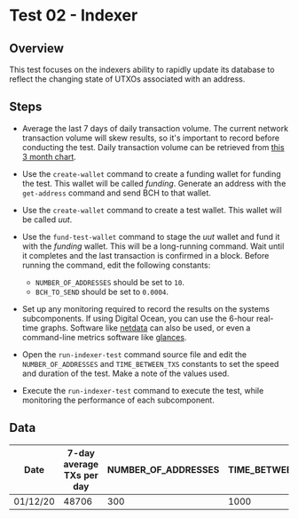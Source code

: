 # Test 02 - Indexer

## Overview
This test focuses on the indexers ability to rapidly update its database to reflect the changing state of UTXOs associated with an address.

## Steps

- Average the last 7 days of daily transaction volume. The current network transaction volume will skew results, so it's important to record before conducting the test. Daily transaction volume can be retrieved from [this 3 month chart](https://bitinfocharts.com/comparison/bitcoin%20cash-transactions.html#3m).

- Use the `create-wallet` command to create a funding wallet for funding the test. This wallet will be called *funding*. Generate an address with the `get-address` command and send BCH to that wallet.

- Use the `create-wallet` command to create a test wallet. This wallet will be called *uut*.

- Use the `fund-test-wallet` command to stage the *uut* wallet and fund it with the *funding* wallet. This will be a long-running command. Wait until it completes and the last transaction is confirmed in a block. Before running the command, edit the following constants:
  - `NUMBER_OF_ADDRESSES` should be set to `10`.
  - `BCH_TO_SEND` should be set to `0.0004`.

- Set up any monitoring required to record the results on the systems subcomponents. If using Digital Ocean, you can use the 6-hour real-time graphs. Software like [netdata](https://github.com/netdata/netdata) can also be used, or even a command-line metrics software like [glances](https://nicolargo.github.io/glances/).

- Open the `run-indexer-test` command source file and edit the `NUMBER_OF_ADDRESSES` and `TIME_BETWEEN_TXS` constants to set the speed and duration of the test. Make a note of the values used.

- Execute the `run-indexer-test` command to execute the test, while monitoring the performance of each subcomponent.

## Data

| Date     | 7-day average TXs per day | NUMBER_OF_ADDRESSES | TIME_BETWEEN_TXS | Notes |
| -------- | ------------------------- | ------------------- | ---------------- | ----- |
| 01/12/20 | 48706                     | 300                 | 1000             |       |
